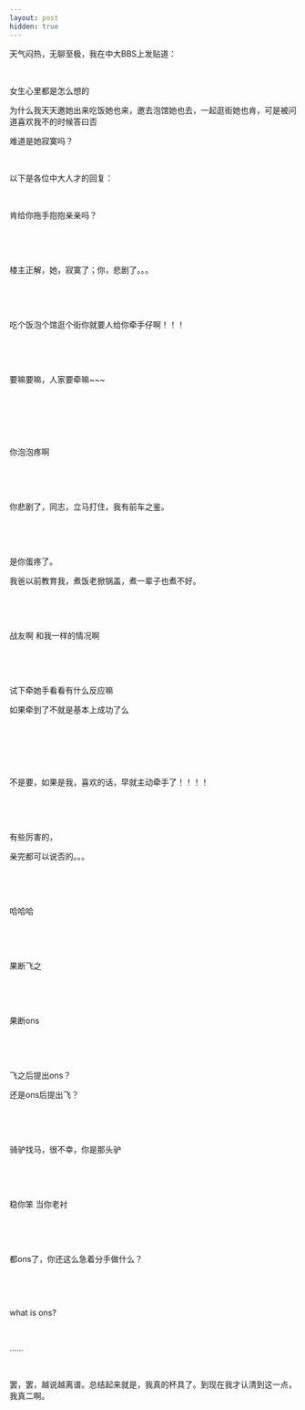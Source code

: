 ```yaml
---
layout: post
hidden: true
---
```

天气闷热，无聊至极，我在中大BBS上发贴道：

 

女生心里都是怎么想的

为什么我天天邀她出来吃饭她也来，邀去泡馆她也去，一起逛街她也肯，可是被问道喜欢我不的时候答曰否

难道是她寂寞吗？

 

以下是各位中大人才的回复：

 

肯给你拖手抱抱亲亲吗？

 

 

楼主正解，她，寂寞了；你，悲剧了。。。

 

 

吃个饭泡个馆逛个街你就要人给你牵手仔啊！！！

 

 

要嘛要嘛，人家要牵嘛~~~

 

 

 

你泡泡疼啊

 

 

你悲剧了，同志，立马打住，我有前车之鉴。

 

 

是你蛋疼了。

我爸以前教育我，煮饭老掀锅盖，煮一辈子也煮不好。

 

 

战友啊 和我一样的情况啊

 

 

试下牵她手看看有什么反应嘛

如果牵到了不就是基本上成功了么

 

 

 

不是要，如果是我，喜欢的话，早就主动牵手了！！！！

 

 

有些厉害的，

亲完都可以说否的。。。

 

 

哈哈哈

 

 

果断飞之

 

 

果断ons

 

 

飞之后提出ons？

还是ons后提出飞？

 

 

骑驴找马，很不幸，你是那头驴

 

 

稳你笨 当你老衬

 

 

都ons了，你还这么急着分手做什么？

 

 

what is ons?

 

……

 

罢，罢，越说越离谱。总结起来就是，我真的杯具了。到现在我才认清到这一点，我真二啊。
